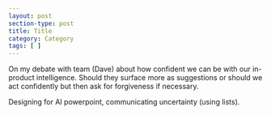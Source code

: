 ```yaml
---
layout: post
section-type: post
title: Title
category: Category
tags: [ ]
---
```


On my debate with team (Dave) about how confident we can be with our in-product intelligence. Should they surface more as suggestions or should we act confidently but then ask for forgiveness if necessary.

Designing for AI powerpoint, communicating uncertainty (using lists).